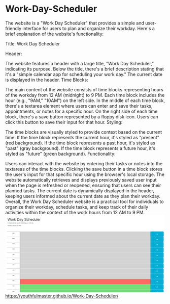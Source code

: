 # Work-Day-Scheduler
The website is a "Work Day Scheduler" that provides a simple and user-friendly interface for users to plan and organize their workday. Here's a brief explanation of the website's functionality:

Title: Work Day Scheduler

Header:

The website features a header with a large title, "Work Day Scheduler," indicating its purpose.
Below the title, there's a brief description stating that it's a "simple calendar app for scheduling your work day."
The current date is displayed in the header.
Time Blocks:

The main content of the website consists of time blocks representing hours of the workday from 12 AM (midnight) to 9 PM.
Each time block includes the hour (e.g., "9AM," "10AM") on the left side.
In the middle of each time block, there's a textarea element where users can enter and save their tasks, appointments, or notes for a specific hour.
On the right side of each time block, there's a save button represented by a floppy disk icon. Users can click this button to save their input for that hour.
Styling:

The time blocks are visually styled to provide context based on the current time:
If the time block represents the current hour, it's styled as "present" (red background).
If the time block represents a past hour, it's styled as "past" (gray background).
If the time block represents a future hour, it's styled as "future" (green background).
Functionality:

Users can interact with the website by entering their tasks or notes into the textareas of the time blocks.
Clicking the save button in a time block stores the user's input for that specific hour using the browser's local storage.
The website automatically retrieves and displays previously saved user input when the page is refreshed or reopened, ensuring that users can see their planned tasks.
The current date is dynamically displayed in the header, keeping users informed about the current date as they plan their workday.
Overall, the Work Day Scheduler website is a practical tool for individuals to organize their workday, schedule tasks, and keep track of their daily activities within the context of the work hours from 12 AM to 9 PM.
![ImageOfWebsite](ImageOfSchedule.PNG)
https://youthfulmaster.github.io/Work-Day-Scheduler/